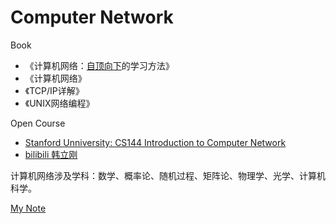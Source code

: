 #  Computer Network

Book
* 《计算机网络：[自顶向下](https://www.baidu.com/s?wd=自顶向下&tn=SE_PcZhidaonwhc_ngpagmjz&rsv_dl=gh_pc_zhidao)的学习方法》
* 《计算机网络》
* 《TCP/IP详解》
* 《UNIX网络编程》

Open Course
* [Stanford Unniversity: CS144 Introduction to Computer Network](https://www.youtube.com/watch?v=-nciJGUPyAM&index=1&list=PLvFG2xYBrYAQCyz4Wx3NPoYJOFjvU7g2Z)
* [bilibili 韩立刚](https://www.bilibili.com/video/av23124815/?p=3)

计算机网络涉及学科：数学、概率论、随机过程、矩阵论、物理学、光学、计算机科学。

[My Note](https://github.com/MingxiaGuo/Computer-Science/blob/master/Computer_Network/SUMMARY.md)



